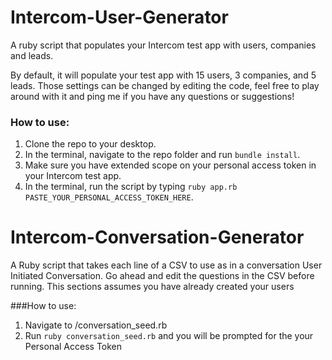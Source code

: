 # Intercom-User-Generator
A ruby script that populates your Intercom test app with users, companies and leads.

By default, it will populate your test app with 15 users, 3 companies, and 5 leads. 
Those settings can be changed by editing the code, feel free to play around with it and ping me if you have any questions or suggestions!

### How to use:
1. Clone the repo to your desktop.
2. In the terminal, navigate to the repo folder and run `bundle install`.
3. Make sure you have extended scope on your personal access token in your Intercom test app.
4. In the terminal, run the script by typing `ruby app.rb PASTE_YOUR_PERSONAL_ACCESS_TOKEN_HERE`.

# Intercom-Conversation-Generator
A Ruby script that takes each line of a CSV to use as in a conversation User Initiated Conversation. Go ahead and edit the questions in the CSV before running. This sections assumes you have already created your users 

###How to use:
1. Navigate to /conversation_seed.rb
2. Run `ruby conversation_seed.rb` and you will be prompted for the your Personal Access Token

